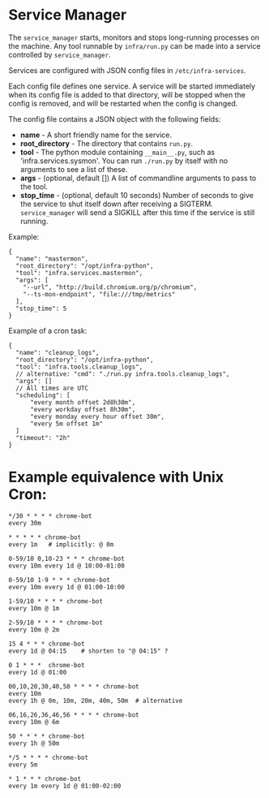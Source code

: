 # Service Manager

The `service_manager` starts, monitors and stops long-running processes on the
machine.  Any tool runnable by `infra/run.py` can be made into a service
controlled by `service_manager`.

Services are configured with JSON config files in `/etc/infra-services`.

Each config file defines one service.  A service will be started immediately
when its config file is added to that directory, will be stopped when the config
is removed, and will be restarted when the config is changed.

The config file contains a JSON object with the following fields:

* __name__       - A short friendly name for the service.
* __root_directory__  - The directory that contains `run.py`.
* __tool__      - The python module containing `__main__.py`, such as
                   'infra.services.sysmon'.  You can run `./run.py` by itself
                   with 
                   no arguments to see a list of these.
* __args__       - (optional, default []) A list of commandline arguments to
                   pass to the tool.
* __stop\_time__  - (optional, default 10 seconds) Number of seconds to give the
                   service to shut itself down after receiving a SIGTERM.
                   `service_manager` will send a SIGKILL after this time if the
                   service is still running.

Example:

    {
      "name": "mastermon",
      "root_directory": "/opt/infra-python",
      "tool": "infra.services.mastermon",
      "args": [
        "--url", "http://build.chromium.org/p/chromium",
        "--ts-mon-endpoint", "file:///tmp/metrics"
      ],
      "stop_time": 5
    }


Example of a cron task:

    {
      "name": "cleanup_logs",
      "root_directory": "/opt/infra-python",
      "tool": "infra.tools.cleanup_logs",
      // alternative: "cmd": "./run.py infra.tools.cleanup_logs",
      "args": []
      // All times are UTC
      "scheduling": [
          "every month offset 2d8h30m",
          "every workday offset 8h30m",
          "every monday every hour offset 30m",
          "every 5m offset 1m"
      ]
      "timeout": "2h"
    }

# Example equivalence with Unix Cron:

    */30 * * * * chrome-bot
    every 30m
    
    * * * * * chrome-bot
    every 1m   # implicitly: @ 0m
    
    0-59/10 0,10-23 * * * chrome-bot
    every 10m every 1d @ 10:00-01:00
    
    0-59/10 1-9 * * * chrome-bot
    every 10m every 1d @ 01:00-10:00
    
    1-59/10 * * * * chrome-bot
    every 10m @ 1m
    
    2-59/10 * * * * chrome-bot
    every 10m @ 2m
    
    15 4 * * * chrome-bot
    every 1d @ 04:15    # shorten to "@ 04:15" ?
    
    0 1 * * *  chrome-bot
    every 1d @ 01:00
    
    00,10,20,30,40,50 * * * * chrome-bot
    every 10m
    every 1h @ 0m, 10m, 20m, 40m, 50m  # alternative
    
    06,16,26,36,46,56 * * * * chrome-bot
    every 10m @ 6m
    
    50 * * * * chrome-bot
    every 1h @ 50m
    
    */5 * * * * chrome-bot
    every 5m
    
    * 1 * * * chrome-bot
    every 1m every 1d @ 01:00-02:00

